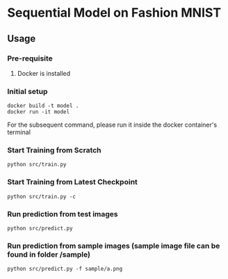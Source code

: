 # Sequential Model on Fashion MNIST

## Usage

### Pre-requisite
1. Docker is installed

### Initial setup
```
docker build -t model .
docker run -it model
```
For the subsequent command, please run it inside the docker container's terminal

### Start Training from Scratch
```
python src/train.py
```

### Start Training from Latest Checkpoint
```
python src/train.py -c
```

### Run prediction from test images
```
python src/predict.py
```

### Run prediction from sample images (sample image file can be found in folder /sample)
```
python src/predict.py -f sample/a.png
```